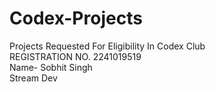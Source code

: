 # Codex-Projects
Projects Requested For Eligibility In Codex Club <br>
REGISTRATION NO. 2241019519 <br>
Name- Sobhit Singh <br>
Stream Dev <br>
